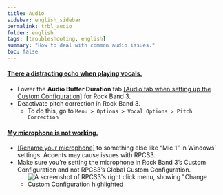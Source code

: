```yaml
---
title: Audio
sidebar: english_sidebar
permalink: trbl_audio
folder: english
tags: [troubleshooting, english]
summary: "How to deal with common audio issues."
toc: false
---
```


<div class="panel-group" id="accordion">
                    <div class="panel panel-default">
                        <div class="panel-heading">
                            <h4 class="panel-title">
                                <a class="noCrossRef accordion-toggle" data-toggle="collapse" data-parent="#accordion" href="#mic-echo">There a distracting echo when playing vocals.</a>
                            </h4>
                        </div>
                        <div id="mic-echo" class="panel-collapse collapse noCrossRef">
                            <div class="panel-body">
<ul>
<li>Lower the <strong>Audio Buffer Duration</strong> tab <a href="https://carlmylo.github.io/docu-rpcs3/custom_config_aud" target="_blank">[Audio tab when setting up the Custom Configuration]</a> for Rock Band 3.</li>
<li>Deactivate pitch correction in Rock Band 3.
<ul>
<li>To do this, go to <code>Menu &gt; Options &gt; Vocal Options &gt; Pitch Correction</code></li>
</ul>
</li>
</ul>
                            </div>
                        </div>
                    </div>
                    <!-- /.panel -->
                                        <div class="panel panel-default">
                        <div class="panel-heading">
                            <h4 class="panel-title">
                                <a class="noCrossRef accordion-toggle" data-toggle="collapse" data-parent="#accordion" href="#mic-isnt-working">My microphone is not working.</a>
                            </h4>
                        </div>
                        <div id="mic-isnt-working" class="panel-collapse collapse noCrossRef">
                            <div class="panel-body">
<ul>
<li><a href="https://www.majorgeeks.com/content/page/how_to_rename_your_sound_input_or_output_devices.html" target="_blank">[Rename your microphone]</a> to something else like “Mic 1” in Windows’ settings. Accents may cause issues with RPCS3.</li>
<li>Make sure you’re setting the microphone in Rock Band 3’s Custom Configuration and not RPCS3’s Global Custom Configuration.
<ul>
<li><img src="https://carlmylo.github.io/docu-rpcs3/images/trbl/audio/custnotglobal.png" alt="A screenshot of RPCS3's right click menu, showing &quot;Change Custom Configuration highlighted" title="RPCS3"></li>
</ul>
</li>
</ul>
                            </div>
                        </div>
                    </div>
                    <!-- /.panel -->
</div>
<!-- /.panel-group -->